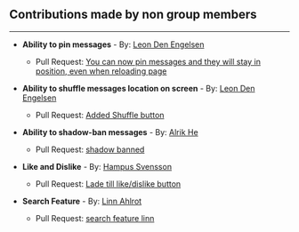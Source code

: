 ## Contributions made by non group members
---
* **Ability to pin messages** - By: [Leon Den Engelsen](https://github.com/leondenengelsen)
    * Pull Request: [You can now pin messages and they will stay in position, even when reloading page](https://github.com/AdrianTayeh/fe24-versionshantering-gritsquare-grupp2/pull/20)
* **Ability to shuffle messages location on screen** - By: [Leon Den Engelsen](https://github.com/leondenengelsen)
    * Pull Request: [Added Shuffle button](https://github.com/AdrianTayeh/fe24-versionshantering-gritsquare-grupp2/pull/17)
* **Ability to shadow-ban messages** - By: [Alrik He](https://github.com/Timearchitect)
    * Pull Request: [shadow banned](https://github.com/AdrianTayeh/fe24-versionshantering-gritsquare-grupp2/pull/8)
* **Like and Dislike** - By: [Hampus Svensson](https://github.com/Hampeeeeeee)
    * Pull Request: [Lade till like/dislike button](https://github.com/AdrianTayeh/fe24-versionshantering-gritsquare-grupp2/pull/23)

* **Search Feature** - By: [Linn Ahlrot](https://github.com/munchkin870411)
    * Pull Request: [search feature linn](https://github.com/AdrianTayeh/fe24-versionshantering-gritsquare-grupp2/pull/24)